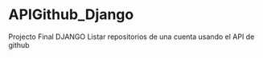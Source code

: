 # APIGithub_Django
Projecto Final DJANGO 
Listar repositorios de una cuenta usando el API de github

